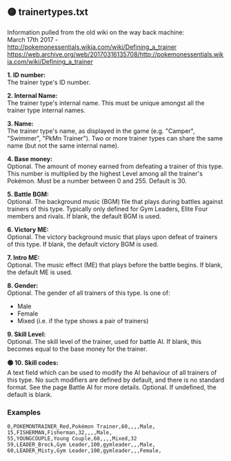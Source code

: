 ## 🟡 trainertypes.txt

Information pulled from the old wiki on the way back machine:  
March 17th 2017 - http://pokemonessentials.wikia.com/wiki/Defining_a_trainer  
https://web.archive.org/web/20170316135708/http://pokemonessentials.wikia.com/wiki/Defining_a_trainer

**1. ID number:**  	
The trainer type's ID number.

**2. Internal Name:**  	
The trainer type's internal name. This must be unique amongst all the trainer type internal names.

**3.   Name:**  	
The trainer type's name, as displayed in the game (e.g. "Camper", "Swimmer", "PkMn Trainer"). Two or more trainer types can share the same name (but not the same internal name).

**4.   Base money:**  	
Optional. The amount of money earned from defeating a trainer of this type. This number is multiplied by the highest Level among all the trainer's Pokémon. Must be a number between 0 and 255.
Default is 30.
   
**5. Battle BGM:**  		
Optional. The background music (BGM) file that plays during battles against trainers of this type. Typically only defined for Gym Leaders, Elite Four members and rivals.
If blank, the default BGM is used.

**6. Victory ME:**  	
Optional. The victory background music that plays upon defeat of trainers of this type.
If blank, the default victory BGM is used.

**7. Intro ME:**  		
Optional. The music effect (ME) that plays before the battle begins.
If blank, the default ME is used.

**8. Gender:**  
Optional. The gender of all trainers of this type. Is one of:
- Male
- Female
- Mixed (i.e. if the type shows a pair of trainers)

**9. Skill Level:**  	
Optional. The skill level of the trainer, used for battle AI.
If blank, this becomes equal to the base money for the trainer.

**🟢 10. Skill codes:**  
A text field which can be used to modify the AI behaviour of all trainers of this type. No such modifiers are defined by default, and there is no standard format. See the page Battle AI for more details.
Optional. If undefined, the default is blank.



### Examples
```
0,POKEMONTRAINER_Red,Pokémon Trainer,60,,,,Male,
15,FISHERMAN,Fisherman,32,,,,Male,
55,YOUNGCOUPLE,Young Couple,60,,,,Mixed,32
59,LEADER_Brock,Gym Leader,100,gymleader,,,Male,
60,LEADER_Misty,Gym Leader,100,gymleader,,,Female,
```
